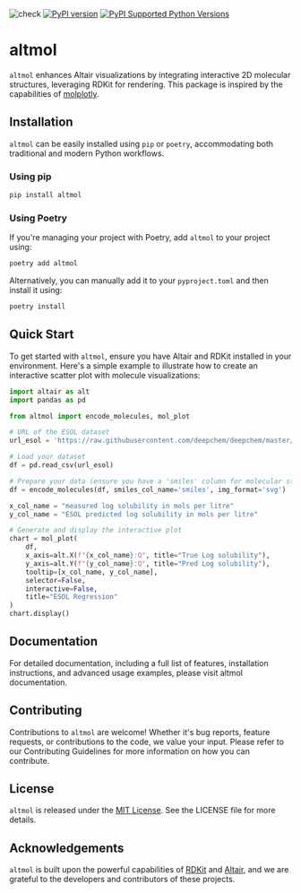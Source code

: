 ![check](https://github.com/tagirshin/altmol/actions/workflows/check.yml/badge.svg?branch=main)
[![PyPI version](https://badge.fury.io/py/altmol.svg)](https://badge.fury.io/py/altmol)
[![PyPI Supported Python Versions](https://img.shields.io/pypi/pyversions/altmol.svg)](https://pypi.python.org/pypi/altmol/)

# altmol

`altmol` enhances Altair visualizations by integrating interactive 2D molecular structures, 
leveraging RDKit for rendering.
This package is inspired by the capabilities of [molplotly](https://github.com/wjm41/molplotly). 

## Installation

`altmol` can be easily installed using `pip` or `poetry`, accommodating both traditional and modern Python workflows.

### Using pip

```sh
pip install altmol
```

### Using Poetry

If you're managing your project with Poetry, add `altmol` to your project using:

```sh
poetry add altmol
```

Alternatively, you can manually add it to your `pyproject.toml` and then install it using:

```sh
poetry install
```

## Quick Start

To get started with `altmol`, ensure you have Altair and RDKit installed in your environment. 
Here's a simple example to illustrate how to create an interactive scatter plot with molecule visualizations:

```python
import altair as alt
import pandas as pd

from altmol import encode_molecules, mol_plot

# URL of the ESOL dataset
url_esol = 'https://raw.githubusercontent.com/deepchem/deepchem/master/datasets/delaney-processed.csv'

# Load your dataset
df = pd.read_csv(url_esol)

# Prepare your data (ensure you have a 'smiles' column for molecular structures)
df = encode_molecules(df, smiles_col_name='smiles', img_format='svg')

x_col_name = "measured log solubility in mols per litre"
y_col_name = "ESOL predicted log solubility in mols per litre"

# Generate and display the interactive plot
chart = mol_plot(
    df,
    x_axis=alt.X(f"{x_col_name}:Q", title="True Log solubility"),
    y_axis=alt.Y(f"{y_col_name}:Q", title="Pred Log solubility"),
    tooltip=[x_col_name, y_col_name],
    selector=False,
    interactive=False,
    title="ESOL Regression"
)
chart.display()
```

## Documentation

For detailed documentation, including a full list of features, installation instructions, 
and advanced usage examples, please visit altmol documentation.

## Contributing

Contributions to `altmol` are welcome! Whether it's bug reports, feature requests, 
or contributions to the code, we value your input. Please refer to our Contributing Guidelines 
for more information on how you can contribute.

## License

`altmol` is released under the [MIT License](LICENSE). See the LICENSE file for more details.

## Acknowledgements

`altmol` is built upon the powerful capabilities of [RDKit](https://www.rdkit.org/) 
and [Altair](https://altair-viz.github.io/), and we are grateful to the developers and contributors of these projects.

 
